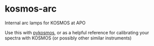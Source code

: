 # kosmos-arc
Internal arc lamps for KOSMOS at APO

Use this with [pykosmos](https://github.com/jradavenport/pykosmos), or as a helpful reference for calibrating your spectra with KOSMOS (or possibly other similar instruments)
